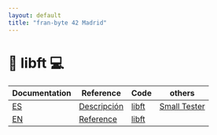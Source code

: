 ```yaml
---
layout: default
title: "fran-byte 42 Madrid"
---
```


# 🚀 libft 💻

| Documentation              | Reference                                     | Code           | others                                                       |
| -------------------------- | --------------------------------------------- | -------------- | ------------------------------------------------------------ |
| [ES](projects/libft_es.md) | [Descripción](projects/libft_functions_es.md) | [libft](libft) | [Small Tester](https://github.com/fran-byte/42-libft-tester) |
| [EN](projects/libft_en.md) | [Reference](projects/libft_functions_en.md)   | [libft](libft) |                                                              |

